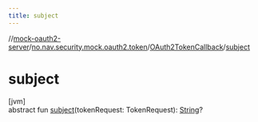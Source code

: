 ```yaml
---
title: subject
---
```

//[mock-oauth2-server](../../../index.html)/[no.nav.security.mock.oauth2.token](../index.html)/[OAuth2TokenCallback](index.html)/[subject](subject.html)



# subject



[jvm]\
abstract fun [subject](subject.html)(tokenRequest: TokenRequest): [String](https://kotlinlang.org/api/latest/jvm/stdlib/kotlin/-string/index.html)?





